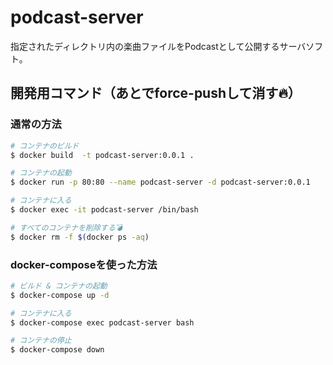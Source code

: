 # podcast-server

指定されたディレクトリ内の楽曲ファイルをPodcastとして公開するサーバソフト。

## 開発用コマンド（あとでforce-pushして消す🔥）

### 通常の方法

```sh
# コンテナのビルド
$ docker build  -t podcast-server:0.0.1 .

# コンテナの起動
$ docker run -p 80:80 --name podcast-server -d podcast-server:0.0.1

# コンテナに入る
$ docker exec -it podcast-server /bin/bash

# すべてのコンテナを削除する💣
$ docker rm -f $(docker ps -aq)
```

### docker-composeを使った方法

```sh
# ビルド & コンテナの起動
$ docker-compose up -d

# コンテナに入る
$ docker-compose exec podcast-server bash

# コンテナの停止
$ docker-compose down
```

